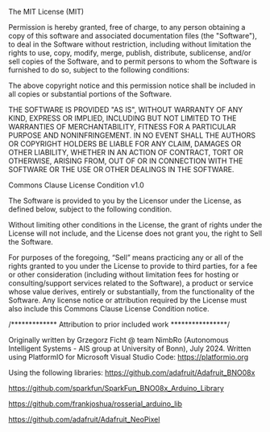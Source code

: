 The MIT License (MIT)

Permission is hereby granted, free of charge, to any person obtaining a copy
of this software and associated documentation files (the "Software"), to deal
in the Software without restriction, including without limitation the rights
to use, copy, modify, merge, publish, distribute, sublicense, and/or sell
copies of the Software, and to permit persons to whom the Software is
furnished to do so, subject to the following conditions:

The above copyright notice and this permission notice shall be included in all
copies or substantial portions of the Software.

THE SOFTWARE IS PROVIDED "AS IS", WITHOUT WARRANTY OF ANY KIND, EXPRESS OR
IMPLIED, INCLUDING BUT NOT LIMITED TO THE WARRANTIES OF MERCHANTABILITY,
FITNESS FOR A PARTICULAR PURPOSE AND NONINFRINGEMENT. IN NO EVENT SHALL THE
AUTHORS OR COPYRIGHT HOLDERS BE LIABLE FOR ANY CLAIM, DAMAGES OR OTHER
LIABILITY, WHETHER IN AN ACTION OF CONTRACT, TORT OR OTHERWISE, ARISING FROM,
OUT OF OR IN CONNECTION WITH THE SOFTWARE OR THE USE OR OTHER DEALINGS IN THE
SOFTWARE.

Commons Clause License Condition v1.0

The Software is provided to you by the Licensor under the License, as defined
below, subject to the following condition.

Without limiting other conditions in the License, the grant of rights under
the License will not include, and the License does not grant you, the right to
Sell the Software.

For purposes of the foregoing, “Sell” means practicing any or all of the rights
granted to you under the License to provide to third parties, for a fee or other
consideration (including without limitation fees for hosting or consulting/support
services related to the Software), a product or service whose value derives, entirely
or substantially, from the functionality of the Software. Any license notice or
attribution required by the License must also include this Commons Clause License
Condition notice.

/*************  Attribution to prior included work  ****************/

  Originally written by Grzegorz Ficht @ team NimbRo (Autonomous Intelligent Systems - AIS group at University of Bonn), July 2024.
  Written using PlatformIO for Microsoft Visual Studio Code: https://platformio.org

  Using the following libraries:
  https://github.com/adafruit/Adafruit_BNO08x
  
  https://github.com/sparkfun/SparkFun_BNO08x_Arduino_Library
  
  https://github.com/frankjoshua/rosserial_arduino_lib
  
  https://github.com/adafruit/Adafruit_NeoPixel
  
